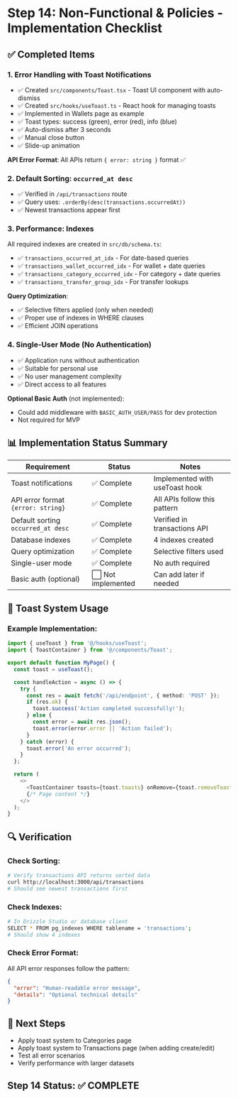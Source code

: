 # Step 14: Non-Functional & Policies - Implementation Checklist

## ✅ Completed Items

### 1. **Error Handling with Toast Notifications**
- ✅ Created `src/components/Toast.tsx` - Toast UI component with auto-dismiss
- ✅ Created `src/hooks/useToast.ts` - React hook for managing toasts
- ✅ Implemented in Wallets page as example
- ✅ Toast types: success (green), error (red), info (blue)
- ✅ Auto-dismiss after 3 seconds
- ✅ Manual close button
- ✅ Slide-up animation

**API Error Format**: All APIs return `{ error: string }` format ✅

### 2. **Default Sorting: `occurred_at desc`**
- ✅ Verified in `/api/transactions` route
- ✅ Query uses: `.orderBy(desc(transactions.occurredAt))`
- ✅ Newest transactions appear first

### 3. **Performance: Indexes**
All required indexes are created in `src/db/schema.ts`:
- ✅ `transactions_occurred_at_idx` - For date-based queries
- ✅ `transactions_wallet_occurred_idx` - For wallet + date queries
- ✅ `transactions_category_occurred_idx` - For category + date queries
- ✅ `transactions_transfer_group_idx` - For transfer lookups

**Query Optimization**:
- ✅ Selective filters applied (only when needed)
- ✅ Proper use of indexes in WHERE clauses
- ✅ Efficient JOIN operations

### 4. **Single-User Mode (No Authentication)**
- ✅ Application runs without authentication
- ✅ Suitable for personal use
- ✅ No user management complexity
- ✅ Direct access to all features

**Optional Basic Auth** (not implemented):
- Could add middleware with `BASIC_AUTH_USER/PASS` for dev protection
- Not required for MVP

## 📊 Implementation Status Summary

| Requirement | Status | Notes |
|-------------|--------|-------|
| Toast notifications | ✅ Complete | Implemented with useToast hook |
| API error format `{error: string}` | ✅ Complete | All APIs follow this pattern |
| Default sorting `occurred_at desc` | ✅ Complete | Verified in transactions API |
| Database indexes | ✅ Complete | 4 indexes created |
| Query optimization | ✅ Complete | Selective filters used |
| Single-user mode | ✅ Complete | No auth required |
| Basic auth (optional) | ⬜ Not implemented | Can add later if needed |

## 🎨 Toast System Usage

### Example Implementation:

```typescript
import { useToast } from '@/hooks/useToast';
import { ToastContainer } from '@/components/Toast';

export default function MyPage() {
  const toast = useToast();

  const handleAction = async () => {
    try {
      const res = await fetch('/api/endpoint', { method: 'POST' });
      if (res.ok) {
        toast.success('Action completed successfully!');
      } else {
        const error = await res.json();
        toast.error(error.error || 'Action failed');
      }
    } catch (error) {
      toast.error('An error occurred');
    }
  };

  return (
    <>
      <ToastContainer toasts={toast.toasts} onRemove={toast.removeToast} />
      {/* Page content */}
    </>
  );
}
```

## 🔍 Verification

### Check Sorting:
```bash
# Verify transactions API returns sorted data
curl http://localhost:3000/api/transactions
# Should see newest transactions first
```

### Check Indexes:
```bash
# In Drizzle Studio or database client
SELECT * FROM pg_indexes WHERE tablename = 'transactions';
# Should show 4 indexes
```

### Check Error Format:
All API error responses follow the pattern:
```json
{
  "error": "Human-readable error message",
  "details": "Optional technical details"
}
```

## 🚀 Next Steps

- Apply toast system to Categories page
- Apply toast system to Transactions page (when adding create/edit)
- Test all error scenarios
- Verify performance with larger datasets

## Step 14 Status: ✅ COMPLETE
